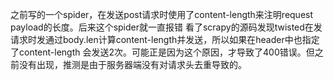 之前写的一个spider，在发送post请求时使用了content-length来注明request payload的长度。后来这个spider就一直报错
看了scrapy的源码发现twisted在发请求时发通过body.len计算content-length并发送，所以如果在header中也指定了content-length
会发送2次。可能正是因为这个原因，才导致了400错误。但之前没有出现，推测是由于服务器端没有对请求头去重导致的。